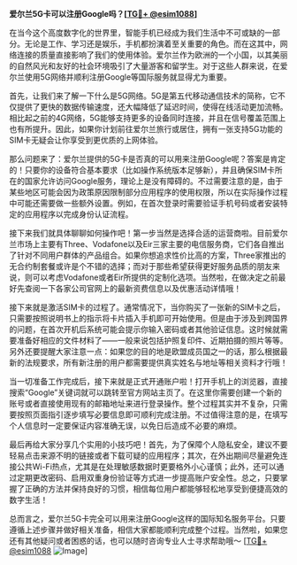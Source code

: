 **爱尔兰5G卡可以注册Google吗？[[TG💪+ @esim1088](https://t.me/s/esim1088)]**

在当今这个高度数字化的世界里，智能手机已经成为我们生活中不可或缺的一部分。无论是工作、学习还是娱乐，手机都扮演着至关重要的角色。而在这其中，网络连接的质量直接影响了我们的使用体验。爱尔兰作为欧洲的一个小国，以其美丽的自然风光和友好的社会环境吸引了大量游客和留学生。对于这些人群来说，在爱尔兰使用5G网络并顺利注册Google等国际服务就显得尤为重要。

首先，让我们来了解一下什么是5G网络。5G是第五代移动通信技术的简称，它不仅提供了更快的数据传输速度，还大幅降低了延迟时间，使得在线活动更加流畅。相比起之前的4G网络，5G能够支持更多的设备同时连接，并且在信号覆盖范围上也有所提升。因此，如果你计划前往爱尔兰旅行或居住，拥有一张支持5G功能的SIM卡无疑会让你享受到更优质的上网体验。

那么问题来了：爱尔兰提供的5G卡是否真的可以用来注册Google呢？答案是肯定的！只要你的设备符合基本要求（比如操作系统版本足够新），并且确保SIM卡所在的国家允许访问Google服务，理论上是没有障碍的。不过需要注意的是，由于某些地区可能会因为政策原因限制部分应用程序的使用权限，所以在实际操作过程中可能还需要做一些额外设置。例如，在首次登录时需要验证手机号码或者安装特定的应用程序以完成身份认证流程。

接下来我们就具体聊聊如何操作吧！第一步当然是选择合适的运营商啦。目前爱尔兰市场上主要有Three、Vodafone以及Eir三家主要的电信服务商，它们各自推出了针对不同用户群体的产品组合。如果你想追求性价比高的方案，Three家推出的无合约制套餐或许是个不错的选择；而对于那些希望获得更好服务品质的朋友来说，则可以考虑Vodafone或者Eir所提供的定制化选项。当然啦，在做决定之前最好先查阅一下各家公司官网上的最新资费信息以及优惠活动详情哦！

接下来就是激活SIM卡的过程了。通常情况下，当你购买了一张新的SIM卡之后，只需要按照说明书上的指示将卡片插入手机即可开始使用。但是由于涉及到跨国界的问题，在首次开机后系统可能会提示你输入密码或者其他验证信息。这时候就需要准备好相应的文件材料了——一般来说包括护照复印件、近期拍摄的照片等等。另外还要提醒大家注意一点：如果您的目的地是欧盟成员国之一的话，那么根据最新的法规要求，所有新注册的用户都需要提供真实姓名与地址等相关资料才行哦！

当一切准备工作完成后，接下来就是正式开通账户啦！打开手机上的浏览器，直接搜索“Google”关键词就可以跳转至官方网站主页了。在这里你需要创建一个新的账号或者直接使用现有的邮箱地址来进行登录操作。整个过程其实并不复杂，只需要按照页面指引逐步填写必要信息即可顺利完成注册。不过值得注意的是，在填写个人信息时一定要保证内容准确无误，以免日后造成不必要的麻烦。

最后再给大家分享几个实用的小技巧吧！首先，为了保障个人隐私安全，建议不要轻易点击来源不明的链接或者下载可疑的应用程序；其次，在外出期间尽量避免连接公共Wi-Fi热点，尤其是在处理敏感数据时更要格外小心谨慎；此外，还可以通过定期更改密码、启用双重身份验证等方式进一步提高账户安全性。总之，只要掌握了正确的方法并保持良好的习惯，相信每位用户都能够轻松地享受到便捷高效的数字生活！

总而言之，爱尔兰5G卡完全可以用来注册Google这样的国际知名服务平台。只要遵循上述步骤并做好相关准备，相信大家都能顺利完成整个过程。当然啦，如果您还有其他疑问或者困惑的话，也可以随时咨询专业人士寻求帮助哦～ [[TG💪+ @esim1088](https://t.me/s/esim1088) ![Image](https://i.postimg.cc/4NQfJmqS/Snipaste-2025-05-13-00-14-12.png)]
